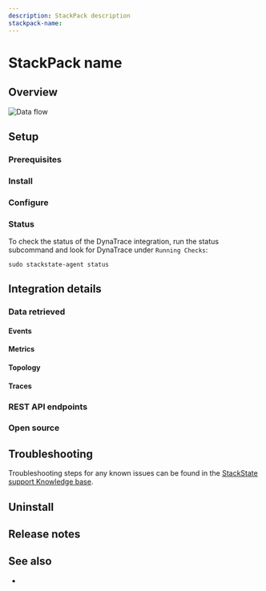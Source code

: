 ```yaml
---
description: StackPack description
stackpack-name:
---
```


# StackPack name

## Overview



![Data flow](/.gitbook/assets/stackpack-NAME.png)



## Setup

### Prerequisites

### Install

### Configure


### Status

To check the status of the DynaTrace integration, run the status subcommand and look for DynaTrace under `Running Checks`:

```
sudo stackstate-agent status
```

## Integration details

### Data retrieved

#### Events



#### Metrics



#### Topology


#### Traces



### REST API endpoints


### Open source


## Troubleshooting

Troubleshooting steps for any known issues can be found in the [StackState support Knowledge base](https://support.stackstate.com/hc/en-us/search?category=360002777619&filter_by=knowledge_base&query=DynaTrace).

## Uninstall


## Release notes


## See also

-